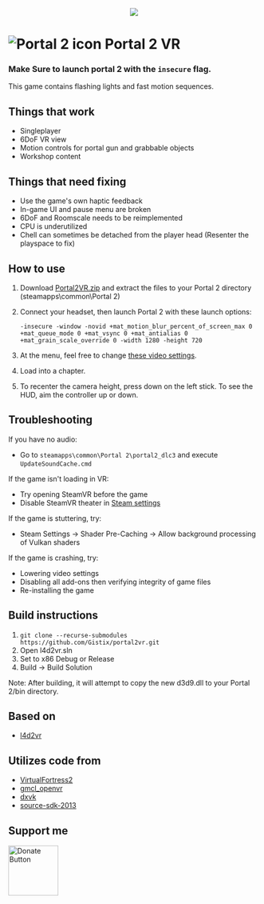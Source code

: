 <div align="center">
  <p>
    <a align="center" href="https://ultralytics.com/yolov5" target="_blank">
      <img width="auto" src="https://raw.githubusercontent.com/Gistix/portal2vr/main/imgs/logo.png"></a>
  </p>
</div>

# ![Portal 2 icon](imgs/icon.jpg "Portal 2 icon") Portal 2 VR
### Make Sure to launch portal 2 with the `insecure` flag.
This game contains flashing lights and fast motion sequences.

## Things that work
* Singleplayer
* 6DoF VR view
* Motion controls for portal gun and grabbable objects
* Workshop content

## Things that need fixing
* Use the game's own haptic feedback
* In-game UI and pause menu are broken
* 6DoF and Roomscale needs to be reimplemented
* CPU is underutilized
* Chell can sometimes be detached from the player head (Resenter the playspace to fix)

## How to use
1. Download [Portal2VR.zip](https://github.com/Gistix/portal2vr/releases) and extract the files to your Portal 2 directory (steamapps\common\Portal 2)
2. Connect your headset, then launch Portal 2 with these launch options:
   
   ``` -insecure -window -novid +mat_motion_blur_percent_of_screen_max 0 +mat_queue_mode 0 +mat_vsync 0 +mat_antialias 0 +mat_grain_scale_override 0 -width 1280 -height 720 ```

3. At the menu, feel free to change [these video settings](https://i.imgur.com/yYQMXs6.jpg).
4. Load into a chapter. 
5. To recenter the camera height, press down on the left stick. To see the HUD, aim the controller up or down.

## Troubleshooting
If you have no audio:
* Go to ```steamapps\common\Portal 2\portal2_dlc3``` and execute ```UpdateSoundCache.cmd```
  
If the game isn't loading in VR:
* Try opening SteamVR before the game
* Disable SteamVR theater in [Steam settings](https://external-preview.redd.it/1WdLExouo_YKhTGT6C5GGrOjeWO7qNdIdDRvIRBhw-0.png?auto=webp&s=0d4447a9d954e1ec15b2c010cf50eeabd51f4197)

If the game is stuttering, try: 
* Steam Settings -> Shader Pre-Caching -> Allow background processing of Vulkan shaders

If the game is crashing, try:
* Lowering video settings
* Disabling all add-ons then verifying integrity of game files
* Re-installing the game

## Build instructions
1. ``` git clone --recurse-submodules https://github.com/Gistix/portal2vr.git ```
2. Open l4d2vr.sln
3. Set to x86 Debug or Release
4. Build -> Build Solution

Note: After building, it will attempt to copy the new d3d9.dll to your Portal 2/bin directory.

## Based on
* [l4d2vr](https://github.com/sd805/l4d2vr)
  
## Utilizes code from
* [VirtualFortress2](https://github.com/PinkMilkProductions/VirtualFortress2)
* [gmcl_openvr](https://github.com/Planimeter/gmcl_openvr/)
* [dxvk](https://github.com/TheIronWolfModding/dxvk/tree/vr-dx9-rel)
* [source-sdk-2013](https://github.com/ValveSoftware/source-sdk-2013/)

## Support me
<a href="https://www.paypal.com/donate/?business=YL7TGWKPCC9H8&no_recurring=0&currency_code=USD"><img src="https://pics.paypal.com/00/s/MDAwNDljNmUtZWZiZS00ZTI1LWFiMTMtZTdhZmQ5NmU5ZDUx/file.PNG" alt="Donate Button" style="width:auto;height:100px;"></a>

